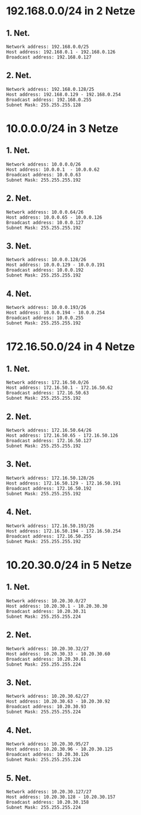 # 192.168.0.0/24  in 2 Netze 
## 1. Net. 
	Network address: 192.168.0.0/25
	Host address: 192.168.0.1 - 192.168.0.126
	Broadcast address: 192.168.0.127
## 2. Net.
	Network address: 192.168.0.128/25
	Host address: 192.168.0.129 - 192.168.0.254
	Broadcast address: 192.168.0.255
	Subnet Mask: 255.255.255.128

# 10.0.0.0/24 in 3 Netze 
## 1. Net. 
	Network address: 10.0.0.0/26
	Host address: 10.0.0.1  - 10.0.0.62 
	Broadcast address: 10.0.0.63 
	Subnet Mask: 255.255.255.192
## 2. Net.
	Network address: 10.0.0.64/26
	Host address: 10.0.0.65 - 10.0.0.126
	Broadcast address: 10.0.0.127
	Subnet Mask: 255.255.255.192
## 3. Net.
	Network address: 10.0.0.128/26
	Host address: 10.0.0.129 - 10.0.0.191
	Broadcast address: 10.0.0.192
	Subnet Mask: 255.255.255.192
## 4. Net.
	Network address: 10.0.0.193/26
	Host address: 10.0.0.194 - 10.0.0.254
	Broadcast address: 10.0.0.255
	Subnet Mask: 255.255.255.192

# 172.16.50.0/24 in 4 Netze 
## 1. Net.
	Network address: 172.16.50.0/26
	Host address: 172.16.50.1 - 172.16.50.62
	Broadcast address: 172.16.50.63
	Subnet Mask: 255.255.255.192
## 2. Net. 
	Network address: 172.16.50.64/26
	Host address: 172.16.50.65 - 172.16.50.126
	Broadcast address: 172.16.50.127
	Subnet Mask: 255.255.255.192
## 3. Net.
	Network address: 172.16.50.128/26
	Host address: 172.16.50.129 - 172.16.50.191
	Broadcast address: 172.16.50.192
	Subnet Mask: 255.255.255.192
## 4. Net.
	Network address: 172.16.50.193/26
	Host address: 172.16.50.194 - 172.16.50.254
	Broadcast address: 172.16.50.255
	Subnet Mask: 255.255.255.192
 
# 10.20.30.0/24 in 5 Netze 
## 1. Net.
	Network address: 10.20.30.0/27
	Host address: 10.20.30.1 - 10.20.30.30
	Broadcast address: 10.20.30.31
	Subnet Mask: 255.255.255.224
## 2. Net. 
	Network address: 10.20.30.32/27
	Host address: 10.20.30.33 - 10.20.30.60
	Broadcast address: 10.20.30.61
	Subnet Mask: 255.255.255.224
## 3. Net.
	Network address: 10.20.30.62/27
	Host address: 10.20.30.63 - 10.20.30.92
	Broadcast address: 10.20.30.93
	Subnet Mask: 255.255.255.224
## 4. Net.
	Network address: 10.20.30.95/27
	Host address: 10.20.30.96 - 10.20.30.125
	Broadcast address: 10.20.30.126
	Subnet Mask: 255.255.255.224 
## 5. Net.
	Network address: 10.20.30.127/27
	Host address: 10.20.30.128 - 10.20.30.157
	Broadcast address: 10.20.30.158
	Subnet Mask: 255.255.255.224

